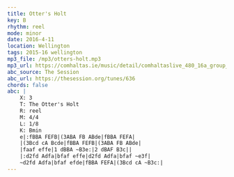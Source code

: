 ```yaml
---
title: Otter's Holt
key: B
rhythm: reel
mode: minor
date: 2016-4-11
location: Wellington
tags: 2015-16 wellington 
mp3_file: /mp3/otters-holt.mp3
mp3_url: https://comhaltas.ie/music/detail/comhaltaslive_480_16a_group_of_tutors/
abc_source: The Session
abc_url: https://thesession.org/tunes/636
chords: false
abc: |
    X: 3
    T: The Otter's Holt
    R: reel
    M: 4/4
    L: 1/8
    K: Bmin
    e|:fBBA FEFB|(3ABA FB ABde|fBBA FEFA|
    |(3Bcd cA Bcde|fBBA FEFB|(3ABA FB ABde|
    |faaf effe|1 dBBA ~B3e:|2 dBAF B3c||
    |:d2fd Adfa|bfaf effe|d2fd Adfa|bfaf ~e3f|
    ~d2fd Adfa|bfaf efde|fBBA FEFA|(3Bcd cA ~B3c:|
---
```


